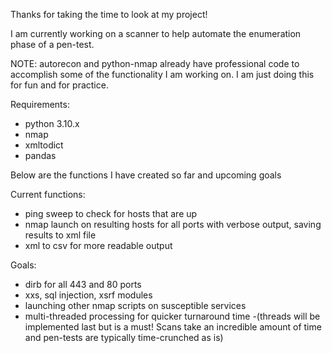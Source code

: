 Thanks for taking the time to look at my project!

I am currently working on a scanner to help automate the enumeration phase of a pen-test.

NOTE: autorecon and python-nmap already have professional code to accomplish some of the functionality I am working on. 
I am just doing this for fun and for practice.

Requirements: 

- python 3.10.x
- nmap
- xmltodict
- pandas
	
	

Below are the functions I have created so far and upcoming goals

Current functions:
- ping sweep to check for hosts that are up
- nmap launch on resulting hosts for all ports with verbose output, saving results to xml file 
- xml to csv for more readable output

Goals:
- dirb for all 443 and 80 ports
- xxs, sql injection, xsrf modules
- launching other nmap scripts on susceptible services
- multi-threaded processing for quicker turnaround time 
	-(threads will be implemented last but is a must! Scans take an incredible amount of time and pen-tests are typically time-crunched as is)
